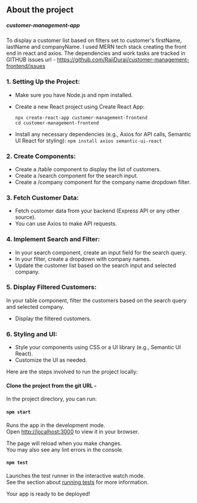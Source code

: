 ## About the project
##### customer-management-app 
To display a customer list based on filters set to customer's firstName, lastName and companyName. I used MERN tech stack creating the front end in react and axios. The dependencies and work tasks are tracked in GITHUB issues url - https://github.com/RajiDurai/customer-management-frontend/issues
### 1. Setting Up the Project:
 * Make sure you have Node.js and npm installed.
 * Create a new React project using Create React App:
    ```
    npx create-react-app customer-management-frontend 
    cd customer-management-frontend
     ```

* Install any necessary dependencies (e.g., Axios for API calls, Semantic UI React for styling):
    ``` npm install axios semantic-ui-react ```

### 2. Create Components:
  * Create a /table component to display the list of customers.
  * Create a /search component for the search input.
  * Create a /company component for the company name dropdown filter.

### 3. Fetch Customer Data:
  * Fetch customer data from your backend (Express API or any other source).
  * You can use Axios to make API requests.
### 4. Implement Search and Filter:
  * In your search component, create an input field for the search query.
  * In your filter, create a dropdown with company names.
  * Update the customer list based on the search input and selected company.
### 5. Display Filtered Customers:
In your table component, filter the customers based on the search query and selected company.
  * Display the filtered customers.
### 6. Styling and UI:
  * Style your components using CSS or a UI library (e.g., Semantic UI React).
  * Customize the UI as needed.

Here are the steps involved to run the project locally:
#### Clone the project from the git URL - 

In the project directory, you can run:

#### `npm start`

Runs the app in the development mode.\
Open [http://localhost:3000](http://localhost:3000) to view it in your browser.

The page will reload when you make changes.\
You may also see any lint errors in the console.

#### `npm test`

Launches the test runner in the interactive watch mode.\
See the section about [running tests](https://facebook.github.io/create-react-app/docs/running-tests) for more information.

Your app is ready to be deployed!


